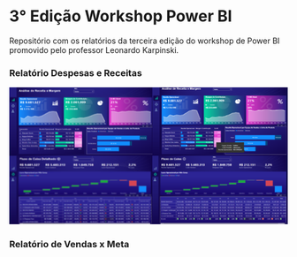 # 3° Edição Workshop Power BI
Repositório com os relatórios da terceira edição do workshop de Power BI promovido pelo professor Leonardo Karpinski.

### Relatório Despesas e Receitas
![](https://github.com/anacarolinatvres/3ed-workshop-pbi/blob/master/imagens/despesas_receitas.png)

### Relatório de Vendas x Meta
